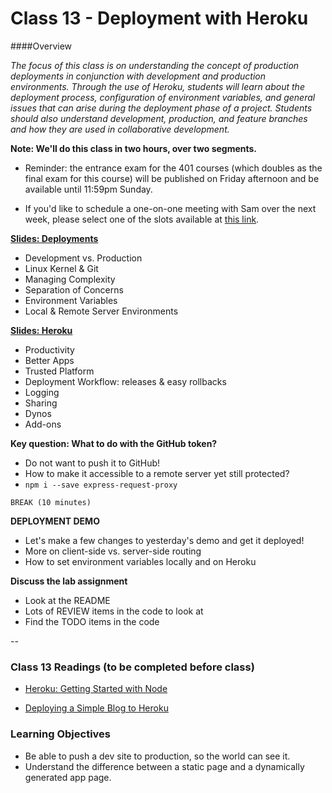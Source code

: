 # Class 13 - Deployment with Heroku

####Overview

*The focus of this class is on understanding the concept of production deployments in conjunction with development and production environments.  Through the use of Heroku, students will learn about the deployment process, configuration of environment variables, and general issues that can arise during the deployment phase of a project. Students should also understand development, production, and feature branches and how they are used in collaborative development.*

**Note: We'll do this class in two hours, over two segments.**

- Reminder: the entrance exam for the 401 courses (which doubles as the final exam for this course) will be published on Friday afternoon and be available until 11:59pm Sunday.

- 	If you'd like to schedule a one-on-one meeting with Sam over the next week, please select one of the slots available at [this link](https://sam-301d18.youcanbook.me/).

**[Slides: Deployments](13-deployments.pdf)**

- Development vs. Production
- Linux Kernel & Git
- Managing Complexity
- Separation of Concerns
- Environment Variables
- Local & Remote Server Environments

**[Slides: Heroku](13-heroku.pdf)**

- Productivity
- Better Apps
- Trusted Platform
- Deployment Workflow: releases & easy rollbacks
- Logging
- Sharing
- Dynos
- Add-ons

**Key question: What to do with the GitHub token?**

- Do not want to push it to GitHub!
- How to make it accessible to a remote server yet still protected?
- `npm i --save express-request-proxy`

`BREAK (10 minutes)`

**DEPLOYMENT DEMO**

- Let's make a few changes to yesterday's demo and get it deployed!
- More on client-side vs. server-side routing
- How to set environment variables locally and on Heroku

**Discuss the lab assignment**

- Look at the README
- Lots of REVIEW items in the code to look at
- Find the TODO items in the code

--

### Class 13 Readings (to be completed before class)

* [Heroku: Getting Started with Node](https://devcenter.heroku.com/articles/getting-started-with-nodejs#introduction)

* [Deploying a Simple Blog to Heroku](https://howtonode.org/deploy-blog-to-heroku)


### Learning Objectives

* Be able to push a dev site to production, so the world can see it.
* Understand the difference between a static page and a dynamically generated app page.
